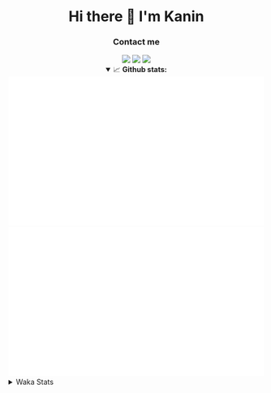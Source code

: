 <div align="center">
 <h1>Hi there 👋 I'm Kanin</h1>
 <h3>Contact me</h3>
 <a href="mailto:im@kanin.dev"><img src="https://img.shields.io/badge/gmail-%23D14836.svg?&style=for-the-badge&logo=gmail&logoColor=white"/></a>
 <a href="https://twitter.com/KaninTwt"><img src="https://img.shields.io/badge/twitter-%231DA1F2.svg?&style=for-the-badge&logo=twitter&logoColor=white"/></a>
 <a href="https://www.linkedin.com/in/KaninDev"><img src="https://img.shields.io/badge/linkedin-%230077B5.svg?&style=for-the-badge&logo=linkedin&logoColor=white"/></a>
<details open>
  <summary>📈 <b>Github stats:</b></summary>
  <img src="https://github.com/Kanin/Kanin/blob/master/scripts/GitHubStats/generated/overview.svg"/>
  <img src="https://github.com/Kanin/Kanin/blob/master/scripts/GitHubStats/generated/languages.svg"/>
</details>
</div>

<details>
 <summary>Waka Stats</summary>

<!--START_SECTION:waka-->
![Code Time](http://img.shields.io/badge/Code%20Time-2%2C421%20hrs%2013%20mins-blue)

![Profile Views](http://img.shields.io/badge/Profile%20Views-1-blue)

![Lines of code](https://img.shields.io/badge/From%20Hello%20World%20I%27ve%20Written-616.1%20thousand%20lines%20of%20code-blue)

**🐱 My GitHub Data** 

> 📦 175.5 kB Used in GitHub's Storage 
 > 
> 🏆 140 Contributions in the Year 2024
 > 
> 🚫 Not Opted to Hire
 > 
> 📜 25 Public Repositories 
 > 
> 🔑 15 Private Repositories 
 > 
**I'm an Early 🐤** 

```text
🌞 Morning                2668 commits        ███████░░░░░░░░░░░░░░░░░░   27.13 % 
🌆 Daytime                2934 commits        ███████░░░░░░░░░░░░░░░░░░   29.84 % 
🌃 Evening                2830 commits        ███████░░░░░░░░░░░░░░░░░░   28.78 % 
🌙 Night                  1402 commits        ████░░░░░░░░░░░░░░░░░░░░░   14.26 % 
```
📅 **I'm Most Productive on Monday** 

```text
Monday                   1916 commits        █████░░░░░░░░░░░░░░░░░░░░   19.48 % 
Tuesday                  1390 commits        ████░░░░░░░░░░░░░░░░░░░░░   14.13 % 
Wednesday                979 commits         ██░░░░░░░░░░░░░░░░░░░░░░░   09.96 % 
Thursday                 1513 commits        ████░░░░░░░░░░░░░░░░░░░░░   15.39 % 
Friday                   1650 commits        ████░░░░░░░░░░░░░░░░░░░░░   16.78 % 
Saturday                 952 commits         ██░░░░░░░░░░░░░░░░░░░░░░░   09.68 % 
Sunday                   1434 commits        ████░░░░░░░░░░░░░░░░░░░░░   14.58 % 
```


📊 **This Week I Spent My Time On** 

```text
🕑︎ Time Zone: America/New_York

💬 Programming Languages: 
Python                   18 hrs 33 mins      ██████████████████████░░░   88.25 % 
HTML                     48 mins             █░░░░░░░░░░░░░░░░░░░░░░░░   03.86 % 
Text                     39 mins             █░░░░░░░░░░░░░░░░░░░░░░░░   03.14 % 
Java                     25 mins             ░░░░░░░░░░░░░░░░░░░░░░░░░   02.00 % 
Bash                     12 mins             ░░░░░░░░░░░░░░░░░░░░░░░░░   00.98 % 

🔥 Editors: 
PyCharm                  20 hrs 36 mins      ████████████████████████░   98.00 % 
IntelliJ IDEA            25 mins             ░░░░░░░░░░░░░░░░░░░░░░░░░   02.00 % 

🐱‍💻 Projects: 
APIServer                19 hrs 7 mins       ███████████████████████░░   90.97 % 
OhioBot                  51 mins             █░░░░░░░░░░░░░░░░░░░░░░░░   04.08 % 
BetterFarming            25 mins             ░░░░░░░░░░░░░░░░░░░░░░░░░   02.00 % 
ModMail                  24 mins             ░░░░░░░░░░░░░░░░░░░░░░░░░   01.93 % 
Unknown Project          10 mins             ░░░░░░░░░░░░░░░░░░░░░░░░░   00.80 % 

💻 Operating System: 
Windows                  21 hrs 1 min        █████████████████████████   100.00 % 
```

**I Mostly Code in Python** 

```text
Python                   31 repos            ██████████████████░░░░░░░   70.45 % 
Java                     4 repos             ██░░░░░░░░░░░░░░░░░░░░░░░   09.09 % 
HTML                     3 repos             ██░░░░░░░░░░░░░░░░░░░░░░░   06.82 % 
TypeScript               1 repo              █░░░░░░░░░░░░░░░░░░░░░░░░   02.27 % 
Kotlin                   1 repo              █░░░░░░░░░░░░░░░░░░░░░░░░   02.27 % 
```



**Timeline**

![Lines of Code chart](https://raw.githubusercontent.com/Kanin/Kanin/master/assets/bar_graph.png)


 Last Updated on 07/07/2024 18:36:45 UTC
<!--END_SECTION:waka-->
</details>
